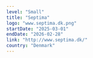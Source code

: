 ```yaml
---
level: "Small"
title: "Septima"
logo: "www.septima.dk.png"
startDate: "2025-03-01"
endDate: "2026-02-28"
link: "http://www.septima.dk/"
country: "Denmark"
---
```

